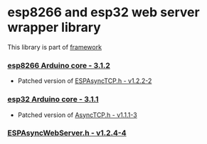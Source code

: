 # esp8266 and esp32 web server wrapper library

This library is part of [framework](https://github.com/serek4/esp-basic-framework)

### [esp8266 Arduino core - 3.1.2](https://github.com/esp8266/Arduino/tree/3.1.2)

- Patched version of [ESPAsyncTCP.h - v1.2.2-2](https://github.com/serek4/ESPAsyncTCP/tree/v1.2.2-2)

### [esp32 Arduino core - 3.1.1](https://github.com/espressif/arduino-esp32/tree/3.1.1)

- Patched version of [AsyncTCP.h - v1.1.1-3](https://github.com/serek4/AsyncTCP/tree/v1.1.1-3)

### [ESPAsyncWebServer.h - v1.2.4-4](https://github.com/serek4/ESPAsyncWebServer/tree/v1.2.4-4)
